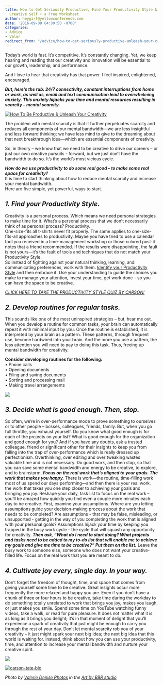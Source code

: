 ```yaml
---
title: How to Get Seriously Productive, Find Your Productivity Style & Unleash Your
  Creative Self + a Free Worksheet
author: heygirl@yellowconference.com
date: '2016-09-08 04:00:50 -0700'
categories:
- Advice
- Valor
redirect_from: "/advice/how-to-get-seriously-productive-unleash-your-creative-self/"
---
```


Today’s world is fast. It’s competitive. It’s constantly changing. Yet, we keep hearing and reading that our creativity and innovation will be essential to our growth, leadership, and performance.

And I love to hear that creativity has that power. I feel inspired, enlightened, encouraged.

_**But, here’s the rub: 24/7 connectivity, constant interruptions from home or work, as well as, email and text communication lead to overwhelming anxiety. This anxiety hijacks your time and mental resources resulting in scarcity – mental scarcity.**_

[![How To Be Productive & Unleash Your Creativity](https://s3.amazonaws.com/yellow-files/blog/2016/09/How-To-Be-Productive-Unleash-Your-Creativity1.jpg)](https://s3.amazonaws.com/yellow-files/blog/2016/09/How-To-Be-Productive-Unleash-Your-Creativity1.jpg)

The problem with mental scarcity is that it further perpetuates scarcity and reduces all components of our mental bandwidth—we are less insightful and less forward thinking; we have less mind to give to the dreaming about that next breakthrough idea—which are essential components of creativity.

So, in theory – we know that we need to be creative to drive our careers – or just our own creative pursuits - forward, but we just don’t have the bandwidth to do so. It’s the world’s most vicious cycle.

_**How do we use productivity to do some real good – to make some real space for creativity?**_  
It is time to start thinking about how to reduce mental scarcity and increase your mental bandwidth.  
Here are five simple, yet powerful, ways to start.

## _1\. Find your Productivity Style._

Creativity is a personal process. Which means we need personal strategies to make time for it. What’s a personal process that we don’t necessarily think of as personal process? Productivity.  
One-size-fits all t-shirts never fit properly. The same applies to one-size-fits-all approaches to productivity. Maybe you have tried to use a calendar tool you received in a time-management workshop or those colored post-it notes that a friend recommended. If the results were disappointing, the fault is not yours—it’s the fault of tools and techniques that do not match your Productivity Style.  
So instead of fighting against your natural thinking, learning, and communicating preferences, work with them. [Identify your Productivity Style](https://secure.jotform.us/carsontate/ProductivityStyleAssessmentFree) and then embrace it. Use your understanding to guide the choices you make to manage your attention, invest your time, get work done – so you can have the space to be creative.

_[CLICK HERE TO TAKE THE PRODUCTIVITY STYLE QUIZ BY CARSON!](https://secure.jotform.us/carsontate/ProductivityStyleAssessmentFree)_

## _2\. Develop routines for regular tasks._

This sounds like one of the most uninspired strategies – but, hear me out. When you develop a routine for common tasks, your brain can automatically repeat it with minimal input by you. Once the routine is established, it is interpreted by your brain as a pattern. These patterns, through frequent use, become hardwired into your brain. And the more you use a pattern, the less attention you will need to pay to doing this task. Thus, freeing up mental bandwidth for creativity.

**Consider developing routines for the following:**  
• Phone calls  
• Opening documents  
• Filing and saving documents  
• Sorting and processing mail  
• Making travel arrangements

[![](https://lh3.googleusercontent.com/A2qOzHCg2fLWo_lud4L7FXJTFtY3YebQwEjBwj1ehVQuV8rzRUsIICyt1WKeujqpDA0Nl1QIy-GKmbnxBDFkNA=s0)](https://yellowcollective.leadpages.co/leadbox/14657b173f72a2%3A17a2246bc746dc/5646239437684736/)

## _3\. Decide what is good enough. Then, stop._

So often, we’re in over-performance mode to prove something to ourselves or to other people – bosses, colleagues, friends, family. But, when you go full throttle, you exhaust yourself. Do you know what good enough is for each of the projects on your list? What is good enough for the organization and good enough for you? And if you have any doubts, ask a trusted colleague, friend or significant other for their insights to keep you from falling into the trap of over-performance which is really dressed up perfectionism. Overthinking, over editing and over tweaking wastes valuable time and is not necessary. Do good work, and then stop, so that you can save some mental bandwidth and energy to be creative, to explore, and to brainstorm. _**Focus on the real work that’s aligned to your goals. The work that makes you happy.**_ There is work—the routine, time-filling work most of us spend our days performing—and then there is your real work, the work that takes you one step closer to achieving your goals and bringing you joy. Reshape your daily, task list to focus on the real work – you’ll be amazed how quickly you find even a couple more minutes each day to be creative. First, examine your assumptions. Where are you letting assumptions guide your decision-making process about the work that needs to be completed? Are assumptions - that may be false, misleading, or unsupported - getting in the way of you completing the work that is aligned with your personal goals? Assumptions hijack your time by keeping you trapped in the busy work cycle – the cycle that will squash any opportunity for creativity. _**Then ask, “What do I need to start doing? What projects and tasks need to be added to my to-do list that will enable me to achieve my goals and give me time to be creative?” Put them on the list.**_ Leave the busy work to someone else, someone who does not want your creative-filled life. Focus on the real work that you are meant to do.[  
](https://s3.amazonaws.com/yellow-files/blog/2016/09/Screen-Shot-2016-09-06-at-3.44.44-PM.png)

## _4\. Cultivate joy every, single day. In your way._

Don’t forget the freedom of thought, time, and space that comes from giving yourself some time to be creative. Great insights occur more frequently the more relaxed and happy you are. Even if you don’t have a chunk of three or four hours to be creative, take time during the workday to do something totally unrelated to work that brings you joy, makes you laugh, or just makes you smile. Spend some time on YouTube watching funny videos, take a walk, or read for pure pleasure. It does not matter what it is as long as it brings you delight; it’s in that moment of delight that you’ll experience a spark of creativity that just might be enough to carry you through the rest of your day. Don’t let mental scarcity rob you of your creativity – it just might spark your next big idea; the next big idea that this world is waiting for. Instead, think about how you can use your productivity, time, and attention to increase your mental bandwidth and nurture your creative spirit.

[![](https://lh3.googleusercontent.com/A2qOzHCg2fLWo_lud4L7FXJTFtY3YebQwEjBwj1ehVQuV8rzRUsIICyt1WKeujqpDA0Nl1QIy-GKmbnxBDFkNA=s0)](https://yellowcollective.leadpages.co/leadbox/14657b173f72a2%3A17a2246bc746dc/5646239437684736/)

[![carson-tate-bio](https://s3.amazonaws.com/yellow-files/blog/2016/09/Carson-Tate-Bio.jpg)](http://www.carsontate.com/)

_Photo by [Valerie Denise Photos](http://www.valeriedenisephotos.com/) in the [Art by BBR studio](http://www.brigitbellritchie.com)_

